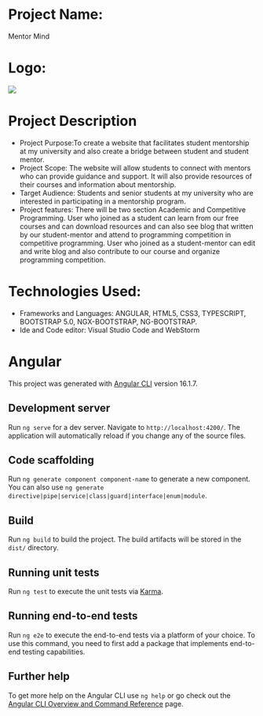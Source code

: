 # Project Name: 
Mentor Mind
# Logo: 
![](C:\Users\UseR\Desktop\Capture.PNG)
# Project Description
- Project Purpose:To create a website that facilitates student mentorship at my
  university and also create a bridge between student and student mentor.
- Project Scope: The website will allow students to connect with mentors who can
  provide guidance and support. It will also provide resources of their courses and
  information about mentorship.
- Target Audience: Students and senior students  at my university who are interested in participating in a
  mentorship program.
- Project features: There will be two section Academic and Competitive
  Programming. User who joined as a student can learn from our free courses and
  can download resources and can also see blog that written by our student-mentor
  and attend to programming competition in competitive programming. User who
  joined as a student-mentor can edit and write blog and also contribute to our
  course and organize programming competition.
# Technologies Used:
- Frameworks and Languages: ANGULAR, HTML5, CSS3, TYPESCRIPT, BOOTSTRAP 5.0, NGX-BOOTSTRAP, NG-BOOTSTRAP.
- Ide and Code editor: Visual Studio Code and WebStorm
























# Angular

This project was generated with [Angular CLI](https://github.com/angular/angular-cli) version 16.1.7.

## Development server

Run `ng serve` for a dev server. Navigate to `http://localhost:4200/`. The application will automatically reload if you change any of the source files.

## Code scaffolding

Run `ng generate component component-name` to generate a new component. You can also use `ng generate directive|pipe|service|class|guard|interface|enum|module`.

## Build

Run `ng build` to build the project. The build artifacts will be stored in the `dist/` directory.

## Running unit tests

Run `ng test` to execute the unit tests via [Karma](https://karma-runner.github.io).

## Running end-to-end tests

Run `ng e2e` to execute the end-to-end tests via a platform of your choice. To use this command, you need to first add a package that implements end-to-end testing capabilities.

## Further help

To get more help on the Angular CLI use `ng help` or go check out the [Angular CLI Overview and Command Reference](https://angular.io/cli) page.
